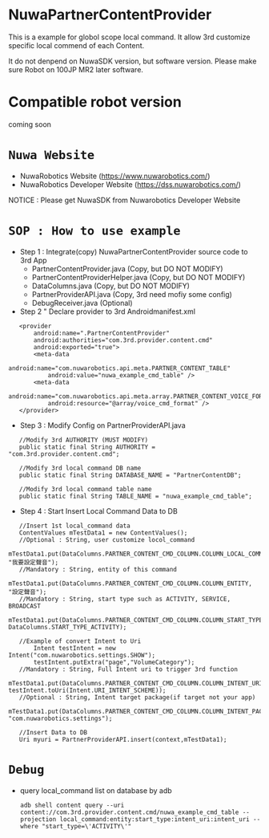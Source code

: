 # NuwaPartnerContentProvider
This is a example for globol scope local command.
It allow 3rd customize specific local commend of each Content.

It do not denpend on NuwaSDK version, but software version.
Please make sure Robot on 100JP MR2 later software.

# Compatible robot version
coming soon

# `Nuwa Website`
* NuwaRobotics Website (https://www.nuwarobotics.com/)
* NuwaRobotics Developer Website (https://dss.nuwarobotics.com/)

NOTICE : Please get NuwaSDK from Nuwarobotics Developer Website

# `SOP : How to use example`
 * Step 1 : Integrate(copy) NuwaPartnerContentProvider source code to 3rd App
    + PartnerContentProvider.java (Copy, but DO NOT MODIFY)
    + PartnerContentProviderHelper.java (Copy, but DO NOT MODIFY)
    + DataColumns.java (Copy, but DO NOT MODIFY)
    + PartnerProviderAPI.java (Copy, 3rd need mofiy some config)
    + DebugReceiver.java (Optional)
 * Step 2 " Declare provider to 3rd Androidmanifest.xml 
 ```
    <provider
        android:name=".PartnerContentProvider"
        android:authorities="com.3rd.provider.content.cmd"
        android:exported="true">
        <meta-data
            android:name="com.nuwarobotics.api.meta.PARTNER_CONTENT_TABLE"
            android:value="nuwa_example_cmd_table" />
        <meta-data
            android:name="com.nuwarobotics.api.meta.array.PARTNER_CONTENT_VOICE_FORMAT"
            android:resource="@array/voice_cmd_format" />
    </provider>
 ```
 * Step 3 : Modify Config on PartnerProviderAPI.java
 ```
    //Modify 3rd AUTHORITY (MUST MODIFY)
    public static final String AUTHORITY = "com.3rd.provider.content.cmd";
 
    //Modify 3rd local command DB name
    public static final String DATABASE_NAME = "PartnerContentDB";
    
    //Modify 3rd local command table name
    public static final String TABLE_NAME = "nuwa_example_cmd_table";
 ```
 * Step 4 : Start Insert Local Command Data to DB
 ```
    //Insert 1st local_command data
    ContentValues mTestData1 = new ContentValues();
    //Optional : String, user customize locol_command
        mTestData1.put(DataColumns.PARTNER_CONTENT_CMD_COLUMN.COLUMN_LOCAL_COMMAND, "我要設定聲音");
    //Mandatory : String, entity of this command
        mTestData1.put(DataColumns.PARTNER_CONTENT_CMD_COLUMN.COLUMN_ENTITY, "設定聲音");
    //Mandatory : String, start type such as ACTIVITY, SERVICE, BROADCAST
        mTestData1.put(DataColumns.PARTNER_CONTENT_CMD_COLUMN.COLUMN_START_TYPE, DataColumns.START_TYPE_ACTIVITY);

    //Example of convert Intent to Uri
        Intent testIntent = new Intent("com.nuwarobotics.settings.SHOW");
        testIntent.putExtra("page","VolumeCategory");
    //Mandatory : String, Full Intent uri to trigger 3rd function
        mTestData1.put(DataColumns.PARTNER_CONTENT_CMD_COLUMN.COLUMN_INTENT_URI, testIntent.toUri(Intent.URI_INTENT_SCHEME));
    //Optional : String, Intent target package(if target not your app)
        mTestData1.put(DataColumns.PARTNER_CONTENT_CMD_COLUMN.COLUMN_INTENT_PACKAGE, "com.nuwarobotics.settings");
        
    //Insert Data to DB
    Uri myuri = PartnerProviderAPI.insert(context,mTestData1);
 ```
# `Debug`
 * query local_command list on database by adb
   ```
   adb shell content query --uri content://com.3rd.provider.content.cmd/nuwa_example_cmd_table --projection local_command:entity:start_type:intent_uri:intent_uri --where "start_type=\'ACTIVITY\'"
   ```

